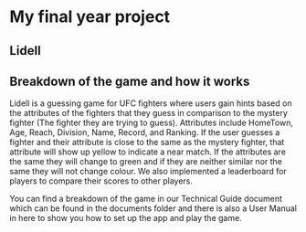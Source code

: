 # My final year project

## Lidell

## Breakdown of the game and how it works

Lidell is a guessing game for UFC fighters where users gain hints based on the attributes of the fighters that they guess in comparison to the mystery fighter (The fighter they are trying to guess). Attributes include HomeTown, Age, Reach, Division, Name, Record, and Ranking. If the user guesses a fighter and their attribute is close to the same as the mystery fighter, that attribute will show up yellow to indicate a near match. If the attributes are the same they will change to green and if they are neither similar nor the same they will not change colour. We also implemented a leaderboard for players to compare their scores to other players. 

You can find a breakdown of the game in our Technical Guide document which can be found in the documents folder and there is also a User Manual in here to show you how to set up the app and play the game.
